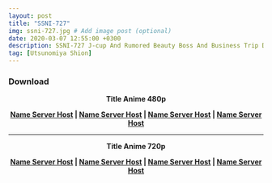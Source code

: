 ```yaml
---
layout: post
title: "SSNI-727"
img: ssni-727.jpg # Add image post (optional)
date: 2020-03-07 12:55:00 +0300
description: SSNI-727 J-cup And Rumored Beauty Boss And Business Trip Destination Hotel Will Never Be A Shared Room … Anzai Rara # Add post description (optional)
tag: [Utsunomiya Shion]
---
```

<div id='box-download'>
<div class='title-box_download'>
<h3>
Download<span><i class="fa fa-download"></i></span>
</h3>
</div>
<center>
<div class='body-box_download'>
<p>
<b>Title Anime 480p</b></p>
<p>
<b><a href='LINK DOWNLOAD'>Name Server Host</a> | <a href='LINK DOWNLOAD'>Name Server Host</a> | <a href='LINK DOWNLOAD'>Name Server Host</a> | <a href='LINK DOWNLOAD'>Name Server Host</a></b></p>
<hr/><p>
<b>Title Anime 720p</b></p>
<p>
<b><a href='LINK DOWNLOAD'>Name Server Host</a> | <a href='LINK DOWNLOAD'>Name Server Host</a> | <a href='LINK DOWNLOAD'>Name Server Host</a> | <a href='LINK DOWNLOAD'>Name Server Host</a></b></p>
</div>
</center>
</div>
